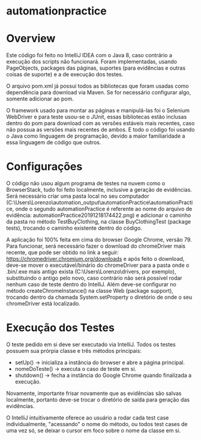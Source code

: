 # automationpractice

# Overview
Este código foi feito no IntelliJ IDEA com o Java 8, caso contrário a execução dos scripts não funcionará. Foram implementadas, usando PageObjects, packages das páginas, suportes (para evidências e outras coisas de suporte) e a de execução dos testes.

O arquivo pom.xml já possui todos as bibliotecas que foram usadas como dependência para download via Maven. Se for necessário configurar algo, somente adicionar ao pom.

O framework usado para montar as páginas e manipulá-las foi o Selenium WebDriver e para teste usou-se o JUnit, essas bibliotecas estão inclusas dentro do pom para download com as versões estáveis mais recentes, caso não possua as versões mais recentes de ambos. E todo o código foi usando o Java como linguagem de programação, devido a maior familiaridade a essa linguagem de código que outros.

# Configurações
O código não usou algum programa de testes na nuvem como o BrowserStack, tudo foi feito localmente, inclusive a geração de evidências. Será necessário criar uma pasta local no seu computador (C:\Users\Lorenzo\automation_output\automationPractice\automationPractice, onde o segundo automationPractice é referente ao nome do arquivo de evidência: automationPractice20191218174422.png) e adicionar o caminho da pasta no método TestBuyClothing, na classe BuyClothingTest (package tests), trocando o caminho existente dentro do código.

A aplicação foi 100% feita em cima do browser Google Chrome, versão 79. Para funcionar, será necessário fazer o download do chromeDriver mais recente, que pode ser obtido no link a seguir: https://chromedriver.chromium.org/downloads e após feito o download, deve-se mover o executável/binário do chromeDriver para a pasta onde o .bin/.exe mais antigo exista (C:\Users\Lorenzo\drivers, por exemplo), substituindo o antigo pelo novo, caso contrário não será possível rodar nenhum caso de teste dentro do IntelliJ. Além deve-se configurar no método createChromeInstance() na classe Web (package support), trocando dentro da chamada System.setProperty o diretório de onde o seu chromeDriver está localizado.

# Execução dos Testes
O teste pedido em si deve ser executado via IntelliJ. Todos os testes possuem sua prórpia classe e três métodos principais: 
 - setUp() -> inicializa a instância do browser e abre a página principal.
 - nomeDoTeste() -> executa o caso de teste em si.
 - shutdown() -> fecha a instância do Google Chrome quando finalizada a execução.

Novamente, importante frisar novamente que as evidências são salvas localmente, portanto deve-se trocar o diretório de saída para geração das evidências.

O IntelliJ intuitivamente oferece ao usuário a rodar cada test case individualmente, "acessando" o nome do método, ou todos test cases de uma vez só, se deixar o cursor em foco sobre o nome da classe em si.

